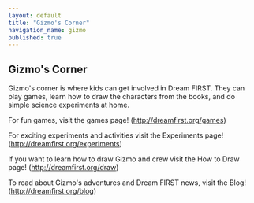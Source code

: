 ```yaml
---
layout: default
title: "Gizmo's Corner"
navigation_name: gizmo
published: true
---
```


## Gizmo's Corner
Gizmo's corner is where kids can get involved in Dream FIRST. They can play games, learn how to draw the characters from the books, and do simple science experiments at home.

For fun games, visit the games page! (http://dreamfirst.org/games)

For exciting experiments and activities visit the Experiments page! (http://dreamfirst.org/experiments)

If you want to learn how to draw Gizmo and crew visit the How to Draw page! (http://dreamfirst.org/draw)

To read about Gizmo's adventures and Dream FIRST news, visit the Blog! (http://dreamfirst.org/blog)